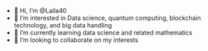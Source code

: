 - 👋 Hi, I’m @Laila40
- 👀 I’m interested in Data science, quantum computing, blockchain technology, and big data handling
- 🌱 I’m currently learning data science and related mathematics
- 💞️ I’m looking to collaborate on my interests

<!---
Laila40/Laila40 is a ✨ special ✨ repository because its `README.md` (this file) appears on your GitHub profile.
You can click the Preview link to take a look at your changes.
--->
